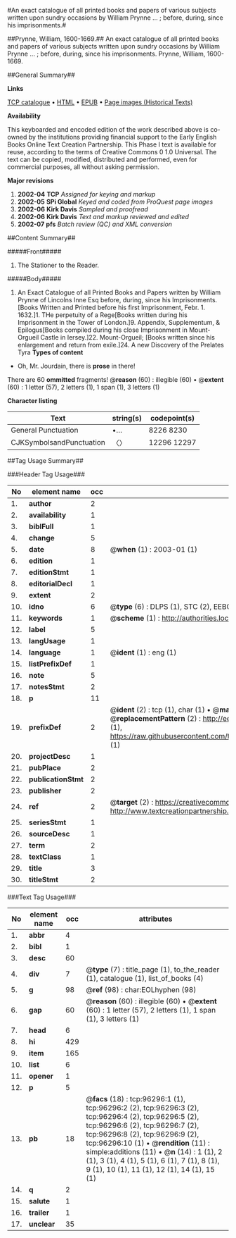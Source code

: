 #An exact catalogue of all printed books and papers of various subjects written upon sundry occasions by William Prynne ... ; before, during, since his imprisonments.#

##Prynne, William, 1600-1669.##
An exact catalogue of all printed books and papers of various subjects written upon sundry occasions by William Prynne ... ; before, during, since his imprisonments.
Prynne, William, 1600-1669.

##General Summary##

**Links**

[TCP catalogue](http://www.ota.ox.ac.uk/tcp/)  • 
[HTML](http://tei.it.ox.ac.uk/tcp/Texts-HTML/free/A56/A56159.html)  • 
[EPUB](http://tei.it.ox.ac.uk/tcp/Texts-EPUB/free/A56/A56159.epub) • 
[Page images (Historical Texts)](https://data.historicaltexts.jisc.ac.uk/view?pubId=eebo-12989127e&pageId=eebo-12989127e-96296-1)

**Availability**

This keyboarded and encoded edition of the
	       work described above is co-owned by the institutions
	       providing financial support to the Early English Books
	       Online Text Creation Partnership. This Phase I text is
	       available for reuse, according to the terms of Creative
	       Commons 0 1.0 Universal. The text can be copied,
	       modified, distributed and performed, even for
	       commercial purposes, all without asking permission.

**Major revisions**

1. __2002-04__ __TCP__ *Assigned for keying and markup*
1. __2002-05__ __SPi Global__ *Keyed and coded from ProQuest page images*
1. __2002-06__ __Kirk Davis__ *Sampled and proofread*
1. __2002-06__ __Kirk Davis__ *Text and markup reviewed and edited*
1. __2002-07__ __pfs__ *Batch review (QC) and XML conversion*

##Content Summary##

#####Front#####

1. The Stationer to the Reader.

#####Body#####

1. An Exact Catalogue of all Printed Books and Papers written by William Prynne of Lincolns Inne Esq before, during, since his Imprisonments.
[Books Written and Printed before his first Imprisonment, Febr. 1. 1632.]1. THe perpetuity of a Rege[Books written during his Imprisonment in the Tower of London.]9. Appendix, Supplementum, & Epilogus[Books compiled during his close Imprisonment in Mount-Orgueil Castle in Iersey.]22. Mount-Orgueil; [Books written since his enlargement and return from exile.]24. A new Discovery of the Prelates Tyra
**Types of content**

  * Oh, Mr. Jourdain, there is **prose** in there!

There are 60 **ommitted** fragments! 
 @__reason__ (60) : illegible (60)  •  @__extent__ (60) : 1 letter (57), 2 letters (1), 1 span (1), 3 letters (1)

**Character listing**


|Text|string(s)|codepoint(s)|
|---|---|---|
|General Punctuation|•…|8226 8230|
|CJKSymbolsandPunctuation|〈〉|12296 12297|

##Tag Usage Summary##

###Header Tag Usage###

|No|element name|occ|attributes|
|---|---|---|---|
|1.|__author__|2||
|2.|__availability__|1||
|3.|__biblFull__|1||
|4.|__change__|5||
|5.|__date__|8| @__when__ (1) : 2003-01 (1)|
|6.|__edition__|1||
|7.|__editionStmt__|1||
|8.|__editorialDecl__|1||
|9.|__extent__|2||
|10.|__idno__|6| @__type__ (6) : DLPS (1), STC (2), EEBO-CITATION (1), OCLC (1), VID (1)|
|11.|__keywords__|1| @__scheme__ (1) : http://authorities.loc.gov/ (1)|
|12.|__label__|5||
|13.|__langUsage__|1||
|14.|__language__|1| @__ident__ (1) : eng (1)|
|15.|__listPrefixDef__|1||
|16.|__note__|5||
|17.|__notesStmt__|2||
|18.|__p__|11||
|19.|__prefixDef__|2| @__ident__ (2) : tcp (1), char (1)  •  @__matchPattern__ (2) : ([0-9\-]+):([0-9IVX]+) (1), (.+) (1)  •  @__replacementPattern__ (2) : http://eebo.chadwyck.com/downloadtiff?vid=$1&page=$2 (1), https://raw.githubusercontent.com/textcreationpartnership/Texts/master/tcpchars.xml#$1 (1)|
|20.|__projectDesc__|1||
|21.|__pubPlace__|2||
|22.|__publicationStmt__|2||
|23.|__publisher__|2||
|24.|__ref__|2| @__target__ (2) : https://creativecommons.org/publicdomain/zero/1.0/ (1), http://www.textcreationpartnership.org/docs/. (1)|
|25.|__seriesStmt__|1||
|26.|__sourceDesc__|1||
|27.|__term__|2||
|28.|__textClass__|1||
|29.|__title__|3||
|30.|__titleStmt__|2||


###Text Tag Usage###

|No|element name|occ|attributes|
|---|---|---|---|
|1.|__abbr__|4||
|2.|__bibl__|1||
|3.|__desc__|60||
|4.|__div__|7| @__type__ (7) : title_page (1), to_the_reader (1), catalogue (1), list_of_books (4)|
|5.|__g__|98| @__ref__ (98) : char:EOLhyphen (98)|
|6.|__gap__|60| @__reason__ (60) : illegible (60)  •  @__extent__ (60) : 1 letter (57), 2 letters (1), 1 span (1), 3 letters (1)|
|7.|__head__|6||
|8.|__hi__|429||
|9.|__item__|165||
|10.|__list__|6||
|11.|__opener__|1||
|12.|__p__|5||
|13.|__pb__|18| @__facs__ (18) : tcp:96296:1 (1), tcp:96296:2 (2), tcp:96296:3 (2), tcp:96296:4 (2), tcp:96296:5 (2), tcp:96296:6 (2), tcp:96296:7 (2), tcp:96296:8 (2), tcp:96296:9 (2), tcp:96296:10 (1)  •  @__rendition__ (11) : simple:additions (11)  •  @__n__ (14) : 1 (1), 2 (1), 3 (1), 4 (1), 5 (1), 6 (1), 7 (1), 8 (1), 9 (1), 10 (1), 11 (1), 12 (1), 14 (1), 15 (1)|
|14.|__q__|2||
|15.|__salute__|1||
|16.|__trailer__|1||
|17.|__unclear__|35||
